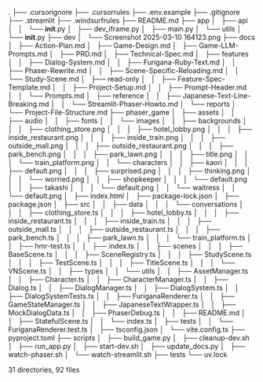 .
├── .cursorignore
├── .cursorrules
├── .env.example
├── .gitignore
├── .streamlit
├── .windsurfrules
├── README.md
├── app
│   ├── api
│   │   └── __init__.py
│   ├── dev_iframe.py
│   ├── main.py
│   └── utils
│       └── __init__.py
├── dev
│   └── Screenshot 2025-03-10 164123.png
├── docs
│   ├── Action-Plan.md
│   ├── Game-Design.md
│   ├── Game-LLM-Prompts.md
│   ├── PRD.md
│   ├── Technical-Spec.md
│   ├── features
│   │   ├── Dialog-System.md
│   │   ├── Furigana-Ruby-Text.md
│   │   ├── Phaser-Rewrite.md
│   │   ├── Scene-Specific-Reloading.md
│   │   └── Study-Scene.md
│   ├── read-only
│   │   ├── Feature-Spec-Template.md
│   │   ├── Project-Setup.md
│   │   ├── Prompt-Header.md
│   │   └── Prompts.md
│   ├── reference
│   │   ├── Japanese-Text-Line-Breaking.md
│   │   └── Streamlit-Phaser-Howto.md
│   └── reports
│       └── Project-File-Structure.md
├── phaser_game
│   ├── assets
│   │   ├── audio
│   │   ├── fonts
│   │   └── images
│   │       ├── backgrounds
│   │       │   ├── clothing_store.png
│   │       │   ├── hotel_lobby.png
│   │       │   ├── inside_restaurant.png
│   │       │   ├── inside_train.png
│   │       │   ├── outside_mall.png
│   │       │   ├── outside_restaurant.png
│   │       │   ├── park_bench.png
│   │       │   ├── park_lawn.png
│   │       │   ├── title.png
│   │       │   └── train_platform.png
│   │       └── characters
│   │           ├── kaori
│   │           │   ├── default.png
│   │           │   ├── surprised.png
│   │           │   ├── thinking.png
│   │           │   └── worried.png
│   │           ├── shopkeeper
│   │           │   └── default.png
│   │           ├── takashi
│   │           │   └── default.png
│   │           └── waitress
│   │               └── default.png
│   ├── index.html
│   ├── package-lock.json
│   ├── package.json
│   ├── src
│   │   ├── data
│   │   │   └── conversations
│   │   │       ├── clothing_store.ts
│   │   │       ├── hotel_lobby.ts
│   │   │       ├── inside_restaurant.ts
│   │   │       ├── inside_train.ts
│   │   │       ├── outside_mall.ts
│   │   │       ├── outside_restaurant.ts
│   │   │       ├── park_bench.ts
│   │   │       ├── park_lawn.ts
│   │   │       └── train_platform.ts
│   │   ├── hmr-test.ts
│   │   ├── index.ts
│   │   ├── scenes
│   │   │   ├── BaseScene.ts
│   │   │   ├── SceneRegistry.ts
│   │   │   ├── StudyScene.ts
│   │   │   ├── TestScene.ts
│   │   │   ├── TitleScene.ts
│   │   │   └── VNScene.ts
│   │   ├── types
│   │   └── utils
│   │       ├── AssetManager.ts
│   │       ├── Character.ts
│   │       ├── CharacterManager.ts
│   │       ├── Dialog.ts
│   │       ├── DialogManager.ts
│   │       ├── DialogSystem.ts
│   │       ├── DialogSystemTests.ts
│   │       ├── FuriganaRenderer.ts
│   │       ├── GameStateManager.ts
│   │       ├── JapaneseTextWrapper.ts
│   │       ├── MockDialogData.ts
│   │       ├── PhaserDebug.ts
│   │       ├── README.md
│   │       ├── StatefulScene.ts
│   │       └── index.ts
│   ├── tests
│   │   └── FuriganaRenderer.test.ts
│   ├── tsconfig.json
│   └── vite.config.ts
├── pyproject.toml
├── scripts
│   ├── build_game.py
│   ├── cleanup-dev.sh
│   ├── run_app.py
│   ├── start-dev.sh
│   ├── update_docs.py
│   ├── watch-phaser.sh
│   └── watch-streamlit.sh
├── tests
└── uv.lock

31 directories, 92 files
